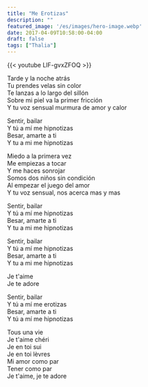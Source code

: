 ```yaml
---
title: "Me Erotizas"
description: ""
featured_image: '/es/images/hero-image.webp'
date: 2017-04-09T10:58:00-04:00
draft: false
tags: ["Thalia"]
---
```


{{< youtube LlF-gvxZFOQ >}}

Tarde y la noche atrás  
Tu prendes velas sin color  
Te lanzas a lo largo del sillón  
Sobre mi piel va la primer fricción  
Y tu voz sensual murmura de amor y calor

Sentir, bailar  
Y tú a mí me hipnotizas  
Besar, amarte a ti  
Y tu a mi me hipnotizas

Miedo a la primera vez  
Me empiezas a tocar  
Y me haces sonrojar  
Somos dos niños sin condición  
Al empezar el juego del amor  
Y tu voz sensual, nos acerca mas y mas

Sentir, bailar  
Y tú a mí me hipnotizas  
Besar, amarte a ti  
Y tu a mi me hipnotizas

Sentir, bailar  
Y tú a mí me hipnotizas  
Besar, amarte a ti  
Y tu a mi me hipnotizas

Je t'aime  
Je te adore

Sentir, bailar  
Y tú a mí me erotizas  
Besar, amarte a ti  
Y tú a mí me hipnotizas

Tous una vie  
Je t'aime chéri  
Je en toi sui  
Je en toi lèvres  
Mi amor como par  
Tener como par  
Je t'aime, je te adore
